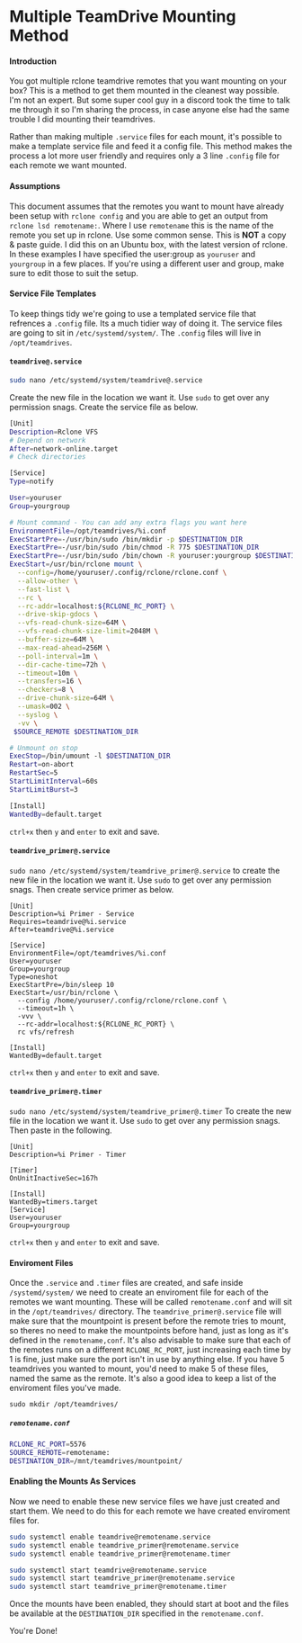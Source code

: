 # Multiple TeamDrive Mounting Method

#### Introduction

You got multiple rclone teamdrive remotes that you want mounting on your box? This is a method to get them mounted in the cleanest way possible. I'm not an expert. But some super cool guy in a discord took the time to talk me through it so I'm sharing the process, in case anyone else had the same trouble I did mounting their teamdrives.

Rather than making multiple `.service` files for each mount, it's possible to make a template service file and feed it a config file. This method makes the process a lot more user friendly and requires only a 3 line `.config` file for each remote we want mounted.

#### Assumptions

This document assumes that the remotes you want to mount have already been setup with `rclone config` and you are able to get an output from `rclone lsd remotename:`. Where I use `remotename` this is the name of the remote you set up in rclone. Use some common sense. This is **NOT** a copy & paste guide. I did this on an Ubuntu box, with the latest version of rclone. In these examples I have specified the user:group as `youruser` and `yourgroup` in a few places. If you're using a different user and group, make sure to edit those to suit the setup.

#### Service File Templates

To keep things tidy we're going to use a templated service file that refrences a `.config` file. Its a much tidier way of doing it. The service files are going to sit in `/etc/systemd/system/`. The `.config` files will live in `/opt/teamdrives`.

#### `teamdrive@.service`

```sh
sudo nano /etc/systemd/system/teamdrive@.service
``` 
Create the new file in the location we want it.  Use `sudo` to get over any permission snags. Create the service file as below. 

```sh
[Unit]
Description=Rclone VFS
# Depend on network
After=network-online.target
# Check directories

[Service]
Type=notify

User=youruser
Group=yourgroup

# Mount command - You can add any extra flags you want here
EnvironmentFile=/opt/teamdrives/%i.conf
ExecStartPre=-/usr/bin/sudo /bin/mkdir -p $DESTINATION_DIR
ExecStartPre=-/usr/bin/sudo /bin/chmod -R 775 $DESTINATION_DIR
ExecStartPre=-/usr/bin/sudo /bin/chown -R youruser:yourgroup $DESTINATION_DIR
ExecStart=/usr/bin/rclone mount \
  --config=/home/youruser/.config/rclone/rclone.conf \
  --allow-other \
  --fast-list \
  --rc \
  --rc-addr=localhost:${RCLONE_RC_PORT} \
  --drive-skip-gdocs \
  --vfs-read-chunk-size=64M \
  --vfs-read-chunk-size-limit=2048M \
  --buffer-size=64M \
  --max-read-ahead=256M \
  --poll-interval=1m \
  --dir-cache-time=72h \
  --timeout=10m \
  --transfers=16 \
  --checkers=8 \
  --drive-chunk-size=64M \
  --umask=002 \
  --syslog \
  -vv \
 $SOURCE_REMOTE $DESTINATION_DIR

# Unmount on stop
ExecStop=/bin/umount -l $DESTINATION_DIR
Restart=on-abort
RestartSec=5
StartLimitInterval=60s
StartLimitBurst=3

[Install]
WantedBy=default.target
```
`ctrl+x` then `y` and `enter` to exit and save.

#### `teamdrive_primer@.service`

`sudo nano /etc/systemd/system/teamdrive_primer@.service` to create the new file in the location we want it. Use `sudo` to get over any permission snags. Then create service primer as below.

```
[Unit]
Description=%i Primer - Service
Requires=teamdrive@%i.service
After=teamdrive@%i.service

[Service]
EnvironmentFile=/opt/teamdrives/%i.conf
User=youruser
Group=yourgroup
Type=oneshot
ExecStartPre=/bin/sleep 10
ExecStart=/usr/bin/rclone \
  --config /home/youruser/.config/rclone/rclone.conf \
  --timeout=1h \
  -vvv \
  --rc-addr=localhost:${RCLONE_RC_PORT} \
  rc vfs/refresh

[Install]
WantedBy=default.target
```
`ctrl+x` then `y` and `enter` to exit and save.


#### `teamdrive_primer@.timer`

`sudo nano /etc/systemd/system/teamdrive_primer@.timer` To create the new file in the location we want it. Use `sudo` to get over any permission snags. Then paste in the following.

```
[Unit]
Description=%i Primer - Timer

[Timer]
OnUnitInactiveSec=167h

[Install]
WantedBy=timers.target
[Service]
User=youruser
Group=yourgroup
```
`ctrl+x` then `y` and `enter` to exit and save.

#### Enviroment Files
Once the `.service` and `.timer` files are created, and safe inside `/systemd/system/` we need to create an enviroment file for each of the remotes we want mounting. These will be called `remotename.conf` and will sit in the `/opt/teamdrives/` directory. The `teamdrive_primer@.service` file will make sure that the mountpoint is present before the remote tries to mount, so theres no need to make the mountpoints before hand, just as long as it's defined in the `remotename,conf`. It's also advisable to make sure that each of the remotes runs on a different `RCLONE_RC_PORT`, just increasing each time by 1 is fine, just make sure the port isn't in use by anything else. If you have 5 teamdrives you wanted to mount, you'd need to make 5 of these files, named the same as the remote. It's also a good idea to keep a list of the enviroment files you've made. 

`sudo mkdir /opt/teamdrives/`

##### `remotename.conf`
```bash
RCLONE_RC_PORT=5576
SOURCE_REMOTE=remotename:
DESTINATION_DIR=/mnt/teamdrives/mountpoint/
```
#### Enabling the Mounts As Services
Now we need to enable these new service files we have just created and start them. We need to do this for each remote we have created enviroment files for.

```bash
sudo systemctl enable teamdrive@remotename.service
sudo systemctl enable teamdrive_primer@remotename.service
sudo systemctl enable teamdrive_primer@remotename.timer

sudo systemctl start teamdrive@remotename.service
sudo systemctl start teamdrive_primer@remotename.service
sudo systemctl start teamdrive_primer@remotename.timer
```
Once the mounts have been enabled, they should start at boot and the files be available at the `DESTINATION_DIR` specified in the `remotename.conf`.

You're Done!

